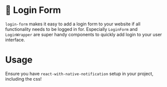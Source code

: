 # 🔐 Login Form

`login-form` makes it easy to add a login form to your website if all functionality needs to be logged in for. Especially `LoginForm` and `LoginWrapper` are super handy components to quickly add login to your user interface.

# Usage

Ensure you have `react-with-native-notification` setup in your project, including the css!
